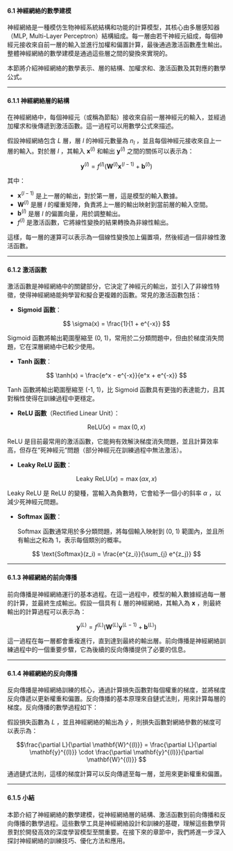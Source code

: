 #### **6.1 神經網絡的數學建模**

神經網絡是一種模仿生物神經系統結構和功能的計算模型，其核心由多層感知器（MLP, Multi-Layer Perceptron）結構組成。每一層由若干神經元組成，每個神經元接收來自前一層的輸入並進行加權和偏置計算，最後通過激活函數產生輸出。整體神經網絡的數學建模是通過這些層之間的變換來實現的。

本節將介紹神經網絡的數學表示、層的結構、加權求和、激活函數及其對應的數學公式。

---

#### **6.1.1 神經網絡層的結構**

在神經網絡中，每個神經元（或稱為節點）接收來自前一層神經元的輸入，並經過加權求和後傳遞到激活函數。這一過程可以用數學公式來描述。

假設神經網絡包含  $L$  層，層  $l$  的神經元數量為  $n_l$ ，並且每個神經元接收來自上一層的輸入。對於層  $l$ ，其輸入  $\mathbf{x}^{(l)}$  和輸出  $\mathbf{y}^{(l)}$  之間的關係可以表示為：


```math
\mathbf{y}^{(l)} = f^{(l)} \left( \mathbf{W}^{(l)} \mathbf{x}^{(l-1)} + \mathbf{b}^{(l)} \right)

```

其中：
-  $\mathbf{x}^{(l-1)}$  是上一層的輸出，對於第一層，這是模型的輸入數據。
-  $\mathbf{W}^{(l)}$  是層  $l$  的權重矩陣，負責將上一層的輸出映射到當前層的輸入空間。
-  $\mathbf{b}^{(l)}$  是層  $l$  的偏置向量，用於調整輸出。
-  $f^{(l)}$  是激活函數，它將線性變換的結果轉換為非線性輸出。

這樣，每一層的運算可以表示為一個線性變換加上偏置項，然後經過一個非線性激活函數。

---

#### **6.1.2 激活函數**

激活函數是神經網絡中的關鍵部分，它決定了神經元的輸出，並引入了非線性特徵，使得神經網絡能夠學習和擬合更複雜的函數。常見的激活函數包括：

- **Sigmoid 函數**：
  

```math
  \sigma(x) = \frac{1}{1 + e^{-x}}

```
  
  Sigmoid 函數將輸出範圍壓縮至 (0, 1)，常用於二分類問題中，但由於梯度消失問題，它在深層網絡中已較少使用。

- **Tanh 函數**：


```math
  \tanh(x) = \frac{e^x - e^{-x}}{e^x + e^{-x}}

```
  
  Tanh 函數將輸出範圍壓縮至 (-1, 1)，比 Sigmoid 函數具有更強的表達能力，且其對稱性使得在訓練過程中更穩定。

- **ReLU 函數**（Rectified Linear Unit）：


```math
  \text{ReLU}(x) = \max(0, x)

```
  
  ReLU 是目前最常用的激活函數，它能夠有效解決梯度消失問題，並且計算效率高，但存在“死神經元”問題（部分神經元在訓練過程中無法激活）。

- **Leaky ReLU 函數**：


```math
  \text{Leaky ReLU}(x) = \max(\alpha x, x)

```
  
  Leaky ReLU 是 ReLU 的變種，當輸入為負數時，它會給予一個小的斜率  $\alpha$ ，以減少死神經元問題。

- **Softmax 函數**：

  Softmax 函數通常用於多分類問題，將每個輸入映射到 (0, 1) 範圍內，並且所有輸出之和為 1，表示每個類別的概率。


```math
  \text{Softmax}(z_i) = \frac{e^{z_i}}{\sum_{j} e^{z_j}}

```

---

#### **6.1.3 神經網絡的前向傳播**

前向傳播是神經網絡運行的基本過程。在這一過程中，模型的輸入數據經過每一層的計算，並最終生成輸出。假設一個具有  $L$  層的神經網絡，其輸入為  $\mathbf{x}$ ，則最終輸出的計算過程可以表示為：


```math
\mathbf{y}^{(L)} = f^{(L)} \left( \mathbf{W}^{(L)} \mathbf{y}^{(L-1)} + \mathbf{b}^{(L)} \right)

```

這一過程在每一層都會重複進行，直到達到最終的輸出層。前向傳播是神經網絡訓練過程中的一個重要步驟，它為後續的反向傳播提供了必要的信息。

---

#### **6.1.4 神經網絡的反向傳播**

反向傳播是神經網絡訓練的核心，通過計算損失函數對每個權重的梯度，並將梯度反向傳遞以更新權重和偏置。反向傳播的基本原理來自鏈式法則，用來計算每層的梯度。反向傳播的數學過程如下：

假設損失函數為  $L$ ，並且神經網絡的輸出為  $\hat{y}$ ，則損失函數對網絡參數的梯度可以表示為：


```math
\frac{\partial L}{\partial \mathbf{W}^{(l)}} = \frac{\partial L}{\partial \mathbf{y}^{(l)}} \cdot \frac{\partial \mathbf{y}^{(l)}}{\partial \mathbf{W}^{(l)}}

```

通過鏈式法則，這樣的梯度計算可以反向傳遞至每一層，並用來更新權重和偏置。

---

#### **6.1.5 小結**

本節介紹了神經網絡的數學建模，從神經網絡層的結構、激活函數到前向傳播和反向傳播的數學過程。這些數學工具是神經網絡設計和訓練的基礎，理解這些數學背景對於開發高效的深度學習模型至關重要。在接下來的章節中，我們將進一步深入探討神經網絡的訓練技巧、優化方法和應用。